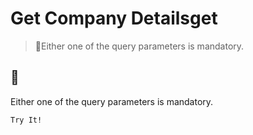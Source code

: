 # Get Company Detailsget

> 📘Either one of the query parameters is mandatory.

## 📘

Either one of the query parameters is mandatory.

`Try It!`